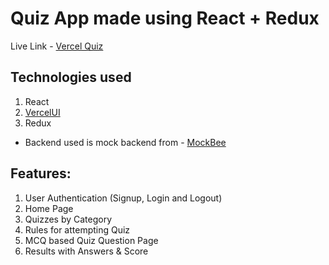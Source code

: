 # Quiz App made using React + Redux

Live Link - [Vercel Quiz](https://vercelquiz.netlify.app/)


## Technologies used 
1. React
2. [VercelUI](https://vercelui.netlify.app/) 
4. Redux

- Backend used is mock backend from - [MockBee](https://mockbee.netlify.app/)

## Features:
1. User Authentication (Signup, Login and Logout)
2. Home Page
3. Quizzes by Category
4. Rules for attempting Quiz
5. MCQ based Quiz Question Page
6. Results with Answers & Score

